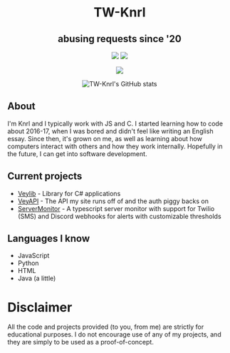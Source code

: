 <div align="center">

# TW-Knrl
## abusing requests since '20

[![](https://wakatime.com/badge/user/0ccf7ed5-30a2-486d-8ea4-6b0ca58cd9c9.svg)](https://wakatime.com/@0ccf7ed5-30a2-486d-8ea4-6b0ca58cd9c9)
![](https://komarev.com/ghpvc/?username=verlox&color=blueviolet)

<img src="https://discord.c99.nl/widget/theme-4/921558491255148615.png"></img>

![TW-Knrl's GitHub stats](https://github-readme-stats.vercel.app/api?username=TW-Knrl&show_icons=true&theme=radical)

</div>

## About
I'm Knrl and I typically work with JS and C. I started learning how to code about 2016-17, when I was bored and didn't feel like writing an English essay. Since then, it's grown on me, as well as learning about how computers interact with others and how they work internally. Hopefully in the future, I can get into software development.

## Current projects
* [Veylib](https://veylib.netlify.app) - Library for C# applications
* [VeyAPI](https://veyapi.netlify.app) - The API my site runs off of and the auth piggy backs on
* [ServerMonitor](https://svrmonitor.netlify.app) - A typescript server monitor with support for Twilio (SMS) and Discord webhooks for alerts with customizable thresholds

## Languages I know
* JavaScript
* Python
* HTML
* Java (a little)

# Disclaimer
All the code and projects provided (to you, from me) are strictly for educational purposes. I do not encourage use of any of my projects, and they are simply to be used as a proof-of-concept.
